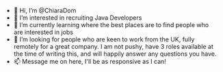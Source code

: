 - 👋 Hi, I’m @ChiaraDom
- 👀 I’m interested in recruiting Java Developers
- 🌱 I’m currently learning where the best places are to find people who are interested in jobs
- 💞️ I’m looking for people who are keen to work from the UK, fully remotely for a great company. I am not pushy, have 3 roles available at the time of writing this, and will happily answer any questions you have.
- 📫 Message me on here, I'll be as responsive as I can!

<!---
ChiaraDom/ChiaraDom is a ✨ special ✨ repository because its `README.md` (this file) appears on your GitHub profile.
You can click the Preview link to take a look at your changes.
--->
